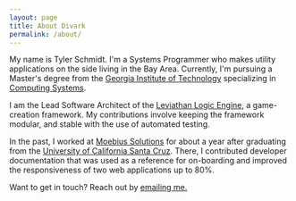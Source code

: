 ```yaml
---
layout: page
title: About Divark
permalink: /about/
---
```


My name is Tyler Schmidt. I'm a Systems Programmer who makes utility applications on the side living in the Bay Area. Currently, I'm pursuing a Master's degree from the [Georgia Institute of Technology](https://www.gatech.edu/) specializing in [Computing Systems](https://omscs.gatech.edu/specialization-computing-systems).

I am the Lead Software Architect of the [Leviathan Logic Engine](https://github.com/Exonoesis/Leviathan-Logic-Engine), a game-creation framework. My contributions involve keeping the framework modular, and stable with the use of automated testing.

In the past, I worked at [Moebius Solutions](https://www.moesol.com/) for about a year after graduating from the [University of California Santa Cruz](https://www.ucsc.edu/). There, I contributed developer documentation that was used as a reference for on-boarding and improved the responsiveness of two web applications up to 80%.

Want to get in touch? Reach out by [emailing me.](mailto:tmschmid@protonmail.com)
